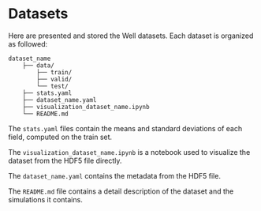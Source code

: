 # Datasets

Here are presented and stored the Well datasets.
Each dataset is organized as followed:
```
dataset_name
    ├── data/
        ├── train/
        ├── valid/
        └── test/
    ├── stats.yaml
    ├── dataset_name.yaml
    ├── visualization_dataset_name.ipynb
    └── README.md
```

The `stats.yaml` files contain the means and standard deviations of each field, computed on the train set.

The `visualization_dataset_name.ipynb` is a notebook used to visualize the dataset from the HDF5 file directly.

The `dataset_name.yaml` contains the metadata from the HDF5 file.

The `README.md` file contains a detail description of the dataset and the simulations it contains.

